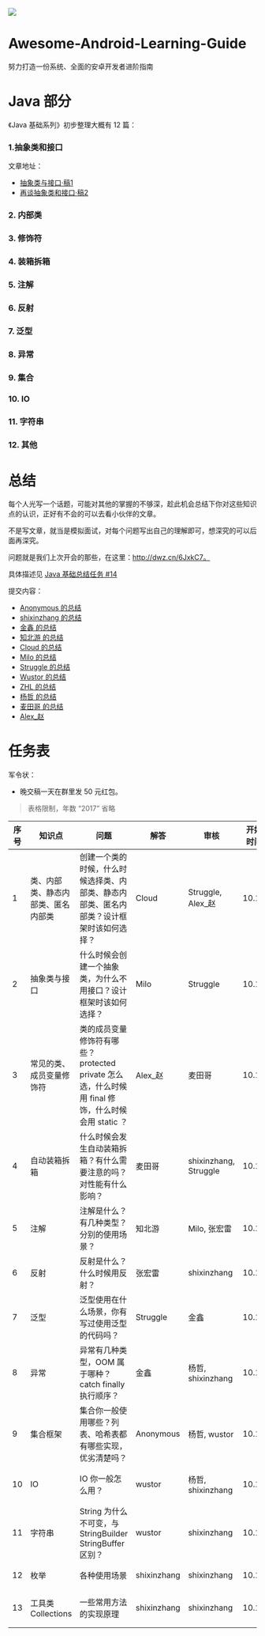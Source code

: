 
![](https://avatars3.githubusercontent.com/u/32798425?s=400&u=e2ad1a5a21fc71ff2f8511866395beca599656f9&v=4)

# Awesome-Android-Learning-Guide

努力打造一份系统、全面的安卓开发者进阶指南

# Java 部分

《Java 基础系列》初步整理大概有 12 篇：

### 1.抽象类和接口

文章地址：

- [抽象类与接口·稿1](抽象类与接口.md)
- [再谈抽象类和接口·稿2](再谈抽象类和接口.md)

### 2. 内部类
### 3. 修饰符
### 4. 装箱拆箱
### 5. 注解
### 6. 反射
### 7. 泛型
### 8. 异常
### 9. 集合
### 10. IO
### 11. 字符串
### 12. 其他

# 总结

每个人光写一个话题，可能对其他的掌握的不够深，趁此机会总结下你对这些知识点的认识，正好有不会的可以去看小伙伴的文章。

不是写文章，就当是模拟面试，对每个问题写出自己的理解即可，想深究的可以后面再深究。

问题就是我们上次开会的那些，在这里：http://dwz.cn/6JxkC7。

具体描述见 [Java 基础总结任务 #14](https://github.com/iwannabetop/Awesome-Android-Learning-Guide/issues/14)

提交内容：

- [Anonymous 的总结](./summary/总结-Anonymous.md)
- [shixinzhang 的总结](./summary/总结-shixinzhang.md)
- [金鑫 的总结](./summary/总结-金鑫.md)
- [知北游 的总结](./summary/总结-知北游.txt)
- [Cloud 的总结](./summary/总结-Cloud.md)
- [Milo 的总结](./summary/总结-Milo.pdf)
- [Struggle 的总结](./summary/总结-Struggle.md)
- [Wustor 的总结](./summary/总结-Wustor.md)
- [ZHL 的总结](./summary/总结-ZHL.md)
- [杨哲 的总结](./summary/总结-YangZhe.md)
- [麦田哥 的总结](http://note.youdao.com/share/?id=ce5f04bf77dcee1a7f6290f53ba7a1a3&type=note#/)
- [Alex_赵](http://www.jianshu.com/p/bbfbf8502620)

# 任务表

军令状：

- 晚交稿一天在群里发 50 元红包。

> 表格限制，年数 “2017” 省略

|序号| 知识点 | 问题 | 解答 | 审核 | 开始时间 | 最晚交稿| 状态 |备注
| --- | --- | --- | --- | --- | --- | --- | --- | --- |
| 1 | 类、内部类、静态内部类、匿名内部类 | 创建一个类的时候，什么时候选择类、内部类、静态内部类、匿名内部类？设计框架时该如何选择？ | Cloud | Struggle, Alex_赵 | 10.17 | 10.24 | 审核中 | |
| 2 | 抽象类与接口 | 什么时候会创建一个抽象类，为什么不用接口？设计框架时该如何选择？| Milo | Struggle | 10.17 | 10.24 | 审核中 | |
| 3 | 常见的类、成员变量修饰符 | 类的成员变量修饰符有哪些？protected private 怎么选，什么时候用 final 修饰，什么时候会用 static ？| Alex_赵 | 麦田哥 | 10.17 | 10.31| 审核中 | 项目紧，申请 2 周时间 |
| 4 | 自动装箱拆箱 | 什么时候会发生自动装箱拆箱？有什么需要注意的吗？对性能有什么影响？| 麦田哥 | shixinzhang, Struggle | 10.17 | 10.31 |  | 项目紧，申请 2 周; 希望可以涉及 SparseArray  ArrayMap |
| 5 | 注解 | 注解是什么？有几种类型？分别的使用场景？| 知北游 | Milo, 张宏雷  | 10.17 | 10.24 | 审核中 | |
| 6 | 反射 | 反射是什么？什么时候用反射？| 张宏雷 | shixinzhang| 10.17 | 10.31 | | 项目紧，申请 2 周时间 |
| 7 | 泛型| 泛型使用在什么场景，你有写过使用泛型的代码吗？| Struggle | 金鑫 | 10.17 | 10.24 |审核中 | |
| 8 | 异常 | 异常有几种类型，OOM 属于哪种？catch finally 执行顺序？| 金鑫 | 杨哲, shixinzhang | 10.17 | 10.24 |审核中 | |
| 9 | 集合框架 | 集合你一般使用哪些？列表、哈希表都有哪些实现，优劣清楚吗？| Anonymous | 杨哲, wustor | 10.17 | 11.07 | 审核中  | 内容比较多，时间延迟至 3 周 |
| 10 | IO | IO 你一般怎么用？| wustor | 杨哲, shixinzhang | 10.17 | 10.24 | 审核中 | 最好可以结合装饰模式|
| 11 | 字符串 | String 为什么不可变，与 StringBuilder StringBuffer 区别？| wustor | shixinzhang | 10.17 | 10.24 | 审核中 | |
| 12 | 枚举 | 各种使用场景| shixinzhang | shixinzhang | 10.17 | 10.28 |  | 涉及单例模式 |
| 13 | 工具类 Collections | 一些常用方法的实现原理| shixinzhang | shixinzhang | 10.17 | 10.24 | 审核中 | |


